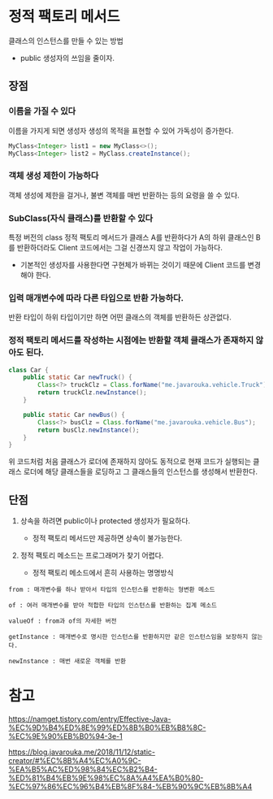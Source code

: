 # 정적 팩토리 메서드

클래스의 인스턴스를 만들 수 있는 방법
- public 생성자의 쓰임을 줄이자.

## 장점

### 이름을 가질 수 있다

이름을 가지게 되면 생성자 생성의 목적을 표현할 수 있어 가독성이 증가한다.

```java
MyClass<Integer> list1 = new MyClass<>();
MyClass<Integer> list2 = MyClass.createInstance();

```

### 객체 생성 제한이 가능하다

객체 생성에 제한을 걸거나, 불변 객체를 매번 반환하는 등의 요령을 쓸 수 있다.

### SubClass(자식 클래스)를 반환할 수 있다

특정 버전의 class 정적 팩토리 메서드가 클래스 A를 반환하다가 A의 하위 클래스인 B를 반환하더라도 Client 코드에서는 그걸 신경쓰지 않고 작업이 가능하다.

- 기본적인 생성자를 사용한다면 구현체가 바뀌는 것이기 때문에 Client 코드를 변경해야 한다.

### 입력 매개변수에 따라 다른 타입으로 반환 가능하다.

반환 타입이 하위 타입이기만 하면 어떤 클래스의 객체를 반환하든 상관없다.

### 정적 팩토리 메서드를 작성하는 시점에는 반환할 객체 클래스가 존재하지 않아도 된다.

```java
class Car {
    public static Car newTruck() {
        Class<?> truckClz = Class.forName("me.javarouka.vehicle.Truck");
        return truckClz.newInstance();
    }

    public static Car newBus() {
        Class<?> busClz = Class.forName("me.javarouka.vehicle.Bus");
        return busClz.newInstance();
    }
} 
```

위 코드처럼 처음 클래스가 로더에 존재하지 않아도 동적으로 현재 코드가 실행되는 클래스 로더에 해당 클래스들을 로딩하고 그 클래스들의 인스턴스를 생성해서 반환한다.

## 단점

1. 상속을 하려면 public이나 protected 생성자가 필요하다.
   - 정적 팩토리 메서드만 제공하면 상속이 불가능한다.

2. 정적 팩토리 메소드는 프로그래머가 찾기 어렵다.
   - 정적 팩토리 메소드에서 흔히 사용하는 명명방식

```
from : 매개변수를 하나 받아서 타입의 인스턴스를 반환하는 형변환 메소드

of : 여러 매개변수를 받아 적합한 타입의 인스턴스를 반환하는 집계 메소드

valueOf : from과 of의 자세한 버전

getInstance : 매개변수로 명시한 인스턴스를 반환하지만 같은 인스턴스임을 보장하지 않는다.

newInstance : 매번 새로운 객체를 반환
```

# 참고

https://namget.tistory.com/entry/Effective-Java-%EC%9D%B4%ED%8E%99%ED%8B%B0%EB%B8%8C-%EC%9E%90%EB%B0%94-3e-1

https://blog.javarouka.me/2018/11/12/static-creator/#%EC%8B%A4%EC%A0%9C-%EA%B5%AC%ED%98%84%EC%B2%B4-%ED%81%B4%EB%9E%98%EC%8A%A4%EA%B0%80-%EC%97%86%EC%96%B4%EB%8F%84-%EB%90%9C%EB%8B%A4